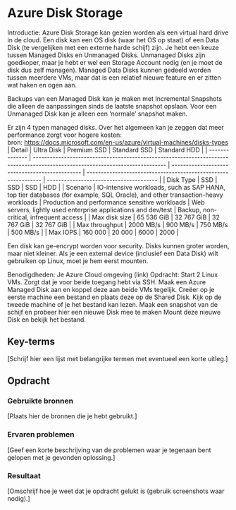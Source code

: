# Azure Disk Storage

Introductie:
Azure Disk Storage kan gezien worden als een virtual hard drive in de cloud. Een disk kan een OS disk (waar het OS op staat) of een Data Disk (te vergelijken met een externe harde schijf) zijn. Je hebt een keuze tussen Managed Disks en Unmanaged Disks. Unmanaged Disks zijn goedkoper, maar je hebt er wel een Storage Account nodig (en je moet de disk dus zelf managen). Managed Data Disks kunnen gedeeld worden tussen meerdere VMs, maar dat is een relatief nieuwe feature en er zitten wat haken en ogen aan.

Backups van een Managed Disk kan je maken met Incremental Snapshots die alleen de aanpassingen sinds de laatste snapshot opslaan. Voor een Unmanaged Disk kan je alleen een ‘normale’ snapshot maken.

Er zijn 4 typen managed disks. Over het algemeen kan je zeggen dat meer performance zorgt voor hogere kosten:  
bron: https://docs.microsoft.com/en-us/azure/virtual-machines/disks-types  
| Detail         | Ultra Disk                                                                                                                    | Premium SSD                                    | Standard SSD                                                   | Standard HDD                            |
| -------------- | ----------------------------------------------------------------------------------------------------------------------------- | ---------------------------------------------- | -------------------------------------------------------------- | --------------------------------------- |
| Disk Type      | SSD                                                                                                                           | SSD                                            | SSD                                                            | HDD                                     |
| Scenario       | IO-intensive workloads, such as SAP HANA, top tier databases (for example, SQL Oracle), and other transaction-heavy workloads | Production and performance sensitive workloads | Web servers, lightly used enterprise applications and dev/test | Backup, non-critical, infrequent access |
| Max disk size  | 65 536 GiB                                                                                                                    | 32 767 GiB                                     | 32 767 GiB                                                     | 32 767 GiB                              |
| Max throughput | 2000 MB/s                                                                                                                     | 900 MB/s                                       | 750 MB/s                                                       | 500 MB/s                                |
| Max IOPS       | 160 000                                                                                                                       | 20 000                                         | 6000                                                           | 2000                                    |



Een disk kan ge-encrypt worden voor security. Disks kunnen groter worden, maar niet kleiner.
Als je een external device (inclusief een Data Disk) wilt gebruiken op Linux, moet je hem eerst mounten.

Benodigdheden:
Je Azure Cloud omgeving (link)
Opdracht:
Start 2 Linux VMs. Zorgt dat je voor beide toegang hebt via SSH.
Maak een Azure Managed Disk aan en koppel deze aan beide VMs tegelijk.
Creëer op je eerste machine een bestand en plaats deze op de Shared Disk.
Kijk op de tweede machine of je het bestand kan lezen.
Maak een snapshot van de schijf en probeer hier een nieuwe Disk mee te maken
Mount deze nieuwe Disk en bekijk het bestand. 


## Key-terms
[Schrijf hier een lijst met belangrijke termen met eventueel een korte uitleg.]

## Opdracht
### Gebruikte bronnen
[Plaats hier de bronnen die je hebt gebruikt.]

### Ervaren problemen
[Geef een korte beschrijving van de problemen waar je tegenaan bent gelopen met je gevonden oplossing.]

### Resultaat
[Omschrijf hoe je weet dat je opdracht gelukt is (gebruik screenshots waar nodig).]
